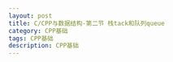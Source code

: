 ```yaml
---
layout: post
title: C/CPP与数据结构-第二节 栈tack和队列queue
category: CPP基础
tags: CPP基础
description: CPP基础
--- 
```


 


